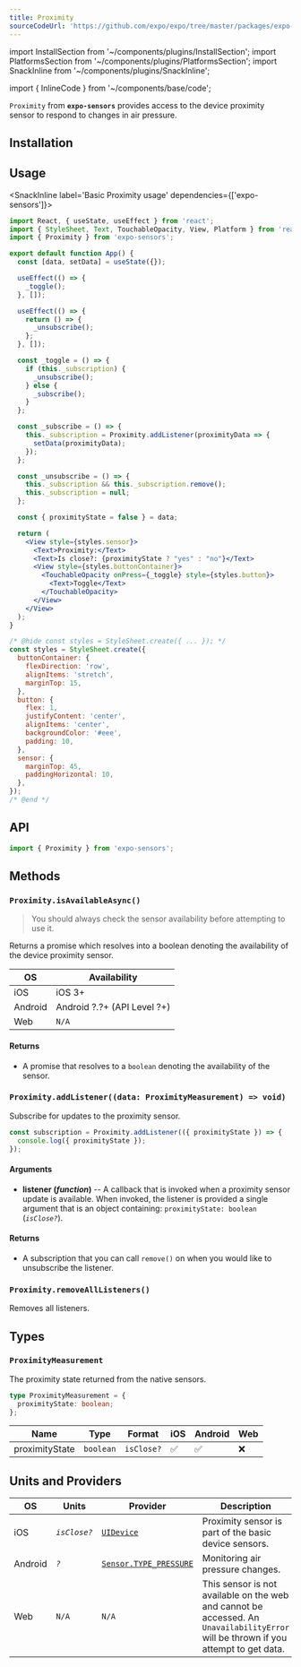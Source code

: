 ```yaml
---
title: Proximity
sourceCodeUrl: 'https://github.com/expo/expo/tree/master/packages/expo-sensors'
---
```


import InstallSection from '~/components/plugins/InstallSection';
import PlatformsSection from '~/components/plugins/PlatformsSection';
import SnackInline from '~/components/plugins/SnackInline';

import { InlineCode } from '~/components/base/code';

`Proximity` from **`expo-sensors`** provides access to the device proximity sensor to respond to changes in air pressure.

<PlatformsSection android ios />

## Installation

<InstallSection packageName="expo-sensors" />

## Usage

<SnackInline label='Basic Proximity usage' dependencies={['expo-sensors']}>

```jsx
import React, { useState, useEffect } from 'react';
import { StyleSheet, Text, TouchableOpacity, View, Platform } from 'react-native';
import { Proximity } from 'expo-sensors';

export default function App() {
  const [data, setData] = useState({});

  useEffect(() => {
    _toggle();
  }, []);

  useEffect(() => {
    return () => {
      _unsubscribe();
    };
  }, []);

  const _toggle = () => {
    if (this._subscription) {
      _unsubscribe();
    } else {
      _subscribe();
    }
  };

  const _subscribe = () => {
    this._subscription = Proximity.addListener(proximityData => {
      setData(proximityData);
    });
  };

  const _unsubscribe = () => {
    this._subscription && this._subscription.remove();
    this._subscription = null;
  };

  const { proximityState = false } = data;

  return (
    <View style={styles.sensor}>
      <Text>Proximity:</Text>
      <Text>Is close?: {proximityState ? "yes" : "no"}</Text>
      <View style={styles.buttonContainer}>
        <TouchableOpacity onPress={_toggle} style={styles.button}>
          <Text>Toggle</Text>
        </TouchableOpacity>
      </View>
    </View>
  );
}

/* @hide const styles = StyleSheet.create({ ... }); */
const styles = StyleSheet.create({
  buttonContainer: {
    flexDirection: 'row',
    alignItems: 'stretch',
    marginTop: 15,
  },
  button: {
    flex: 1,
    justifyContent: 'center',
    alignItems: 'center',
    backgroundColor: '#eee',
    padding: 10,
  },
  sensor: {
    marginTop: 45,
    paddingHorizontal: 10,
  },
});
/* @end */
```

</SnackInline>

## API

```js
import { Proximity } from 'expo-sensors';
```

## Methods

### `Proximity.isAvailableAsync()`

> You should always check the sensor availability before attempting to use it.

Returns a promise which resolves into a boolean denoting the availability of the device proximity sensor.

| OS      | Availability                |
| ------- | --------------------------- |
| iOS     | iOS 3+                      |
| Android | Android ?.?+ (API Level ?+) |
| Web     | `N/A`                       |

#### Returns

- A promise that resolves to a `boolean` denoting the availability of the sensor.

### `Proximity.addListener((data: ProximityMeasurement) => void)`

Subscribe for updates to the proximity sensor.

```js
const subscription = Proximity.addListener(({ proximityState }) => {
  console.log({ proximityState });
});
```

#### Arguments

- **listener (_function_)** -- A callback that is invoked when a proximity sensor update is available. When invoked, the listener is provided a single argument that is an object containing: `proximityState: boolean` (_`isClose?`_).

#### Returns

- A subscription that you can call `remove()` on when you would like to unsubscribe the listener.

### `Proximity.removeAllListeners()`

Removes all listeners.

## Types

### `ProximityMeasurement`

The proximity state returned from the native sensors.

```typescript
type ProximityMeasurement = {
  proximityState: boolean;
};
```

| Name             | Type                                         | Format     | iOS | Android | Web |
| ---------------- | -------------------------------------------- | ---------- | --- | ------- | --- |
| proximityState   | `boolean`                                    | `isClose?` | ✅  | ✅      | ❌  |

## Units and Providers

| OS      | Units        | Provider                                                                                                | Description                                                                                                                         |
| ------- | ------------ | ------------------------------------------------------------------------------------------------------- | ----------------------------------------------------------------------------------------------------------------------------------- |
| iOS     | _`isClose?`_ | [`UIDevice`](https://developer.apple.com/documentation/uikit/uidevice)                                  | Proximity sensor is part of the basic device sensors.                                                                               |
| Android | _`?`_      | [`Sensor.TYPE_PRESSURE`](https://developer.android.com/reference/android/hardware/Sensor#TYPE_PRESSURE)   | Monitoring air pressure changes.                                                                                                    |
| Web     | `N/A`        | `N/A`                                                                                                   | This sensor is not available on the web and cannot be accessed. An `UnavailabilityError` will be thrown if you attempt to get data. |
